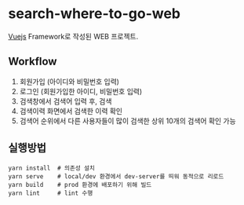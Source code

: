 # search-where-to-go-web

[Vuejs]() Framework로 작성된 WEB 프로젝트.

## Workflow

1. 회원가입 (아이디와 비밀번호 입력)
2. 로그인 (회원가입한 아이디, 비밀번호 입력)
3. 검색창에서 검색어 입력 후, 검색
4. 검색이력 화면에서 검색한 이력 확인
5. 검색어 순위에서 다른 사용자들이 많이 검색한 상위 10개의 검색어 확인 가능

## 실행방법

```shell
yarn install  # 의존성 설치
yarn serve    # local/dev 환경에서 dev-server를 띄워 동적으로 리로드 
yarn build    # prod 환경에 배포하기 위해 빌드
yarn lint     # lint 수행
```
